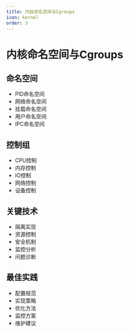 ```yaml
---
title: 内核命名空间与Cgroups
icon: kernel
order: 3
---
```


# 内核命名空间与Cgroups

## 命名空间
- PID命名空间
- 网络命名空间
- 挂载命名空间
- 用户命名空间
- IPC命名空间

## 控制组
- CPU控制
- 内存控制
- IO控制
- 网络控制
- 设备控制

## 关键技术
- 隔离实现
- 资源控制
- 安全机制
- 监控分析
- 问题诊断

## 最佳实践
- 配置规范
- 实现策略
- 优化方法
- 监控方案
- 维护建议
